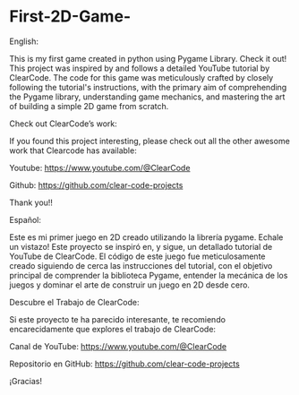 # First-2D-Game-

English:

This is my first game created in python using Pygame Library. Check it out!
This project was inspired by and follows a detailed YouTube tutorial by ClearCode. The code for this game was meticulously crafted by closely following the tutorial's instructions, with the primary aim of comprehending the Pygame library, understanding game mechanics, and mastering the art of building a simple 2D game from scratch.

Check out ClearCode’s work:

If you found this project interesting, please check out all the other awesome work that Clearcode has available:

Youtube: https://www.youtube.com/@ClearCode

Github: https://github.com/clear-code-projects

Thank you!!

Español:

Este es mi primer juego en 2D creado utilizando la librería pygame. Echale un vistazo!
Este proyecto se inspiró en, y sigue, un detallado tutorial de YouTube de ClearCode. El código de este juego fue meticulosamente creado siguiendo de cerca las instrucciones del tutorial, con el objetivo principal de comprender la biblioteca Pygame, entender la mecánica de los juegos y dominar el arte de construir un juego en 2D desde cero.

Descubre el Trabajo de ClearCode:

Si este proyecto te ha parecido interesante, te recomiendo encarecidamente que explores el trabajo de ClearCode:

Canal de YouTube: https://www.youtube.com/@ClearCode

Repositorio en GitHub: https://github.com/clear-code-projects

¡Gracias!
